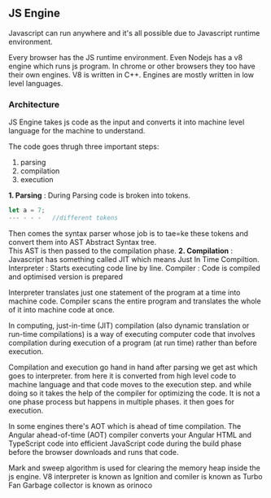 ## JS Engine

Javascript can run anywhere and it's all possible due to Javascript runtime environment. 
[](../../images/cor-js-06.png)

Every browser has the JS runtime environment. Even Nodejs has a v8 engine which runs js program. In chrome or other browsers they too have their own engines. V8 is written in C++. Engines are mostly written in low level languages. 

### Architecture

JS Engine takes js code as the input and converts it into machine level language for the machine to understand. 

The code goes thrugh three important steps: 
1. parsing
2. compilation 
3. execution

**1. Parsing** : During Parsing code is broken into tokens. 
```js
let a = 7;
--- - - -   //different tokens
```
Then comes the syntax parser whose job is to tae=ke these tokens and convert them into AST Abstract Syntax tree.  
[](../../images/core-j-07.png)
This AST is then passed to the compilation phase. 
**2. Compilation** : 
Javascript has something called JIT which means Just In Time Compiltion. 
  Interpreter : Starts executing code line by line. 
  Compiler : Code is compiled and optimised version is prepared 

Interpreter translates just one statement of the program at a time into machine code. Compiler scans the entire program and translates the whole of it into machine code at once.

In computing, just-in-time (JIT) compilation (also dynamic translation or run-time compilations) is a way of executing computer code that involves compilation during execution of a program (at run time) rather than before execution. 

Compilation and execution go hand in hand after parsing we get ast which goes to interpreter. from here it is converted from high level code to machine language and that code moves to the execution step. and while doing so it takes the help of the compiler for optimizing the code. It is not a one phase process but happens in multiple phases. it then goes for execution. 

In some engines there's AOT which is ahead of time compilation. The Angular ahead-of-time (AOT) compiler converts your Angular HTML and TypeScript code into efficient JavaScript code during the build phase before the browser downloads and runs that code. 

Mark and sweep algorithm is used for clearing the memory heap inside the js engine. 
V8 interpreter is known as Ignition
and comiler is known as Turbo Fan 
Garbage collector is known as orinoco
[](../../images/core-js-08.png)